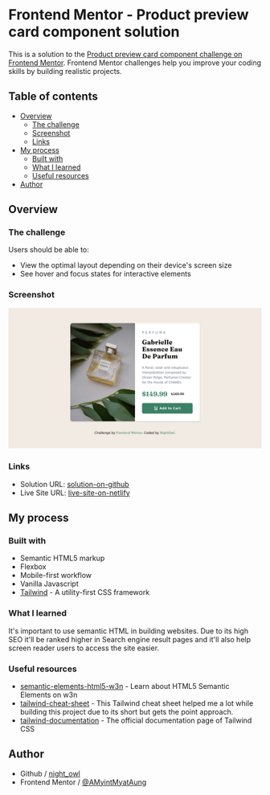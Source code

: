 # Frontend Mentor - Product preview card component solution

This is a solution to the [Product preview card component challenge on Frontend Mentor](https://www.frontendmentor.io/challenges/product-preview-card-component-GO7UmttRfa). Frontend Mentor challenges help you improve your coding skills by building realistic projects.

## Table of contents

- [Overview](#overview)
  - [The challenge](#the-challenge)
  - [Screenshot](#screenshot)
  - [Links](#links)
- [My process](#my-process)
  - [Built with](#built-with)
  - [What I learned](#what-i-learned)
  - [Useful resources](#useful-resources)
- [Author](#author)

## Overview

### The challenge

Users should be able to:

- View the optimal layout depending on their device's screen size
- See hover and focus states for interactive elements

### Screenshot

![product-preview-card-component-desktop-view](./design/desktop-design.png)

### Links

- Solution URL: [solution-on-github](https://github.com/AMyintMyatAung/Frontend-Mentor-Challenges/tree/main/product-preview-card-component)
- Live Site URL: [live-site-on-netlify](https://main--preeminent-begonia-07fe3c.netlify.app/product-preview-card-component/index.html)

## My process

### Built with

- Semantic HTML5 markup
- Flexbox
- Mobile-first workflow
- Vanilla Javascript
- [Tailwind](https://tailwindcss.com) - A utility-first CSS framework

### What I learned

It's important to use semantic HTML in building websites. Due to its high SEO it'll be ranked higher in Search engine result pages and it'll also help screen reader users to access the site easier.

### Useful resources

- [semantic-elements-html5-w3n](https://www.w3schools.com/html/html5_semantic_elements.asp) - Learn about HTML5 Semantic Elements on w3n
- [tailwind-cheat-sheet](https://nerdcave.com/tailwind-cheat-sheet) - This Tailwind cheat sheet helped me a lot while building this project due to its short but gets the point approach.
- [tailwind-documentation](https://tailwindcss.com/docs/) - The official documentation page of Tailwind CSS

## Author

- Github / [night_owl](https://github.com/AMyintMyatAung)
- Frontend Mentor / [@AMyintMyatAung](https://www.frontendmentor.io/profile/AMyintMyatAung)
